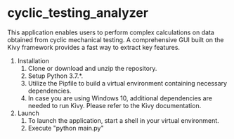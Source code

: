 # cyclic_testing_analyzer
This application enables users to perform complex calculations on data obtained from cyclic mechanical testing. A comprehensive GUI built on the Kivy framework provides a fast way to extract key features.
1. Installation
    1. Clone or download and unzip the repository.
    2. Setup Python 3.7.*.
    3. Utilize the Pipfile to build a virtual environment containing necessary dependencies.
    4. In case you are using Windows 10, additional dependencies are needed to run Kivy. Please refer to the Kivy documentation.
2. Launch
    1. To launch the application, start a shell in your virtual environment.
    2. Execute "python main.py"

